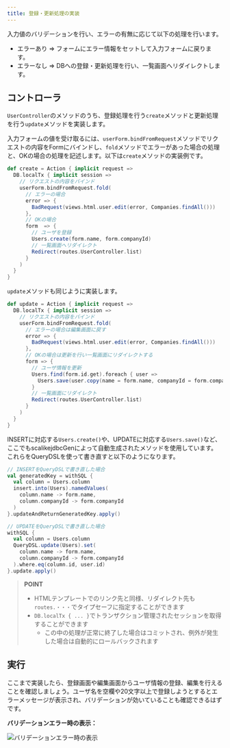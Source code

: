 ```yaml
---
title: 登録・更新処理の実装
---
```


入力値のバリデーションを行い、エラーの有無に応じて以下の処理を行います。

* エラーあり ⇒ フォームにエラー情報をセットして入力フォームに戻ります。
* エラーなし ⇒ DBへの登録・更新処理を行い、一覧画面へリダイレクトします。

## コントローラ

`UserController`のメソッドのうち、登録処理を行う`create`メソッドと更新処理を行う`update`メソッドを実装します。

入力フォームの値を受け取るには、`userForm.bindFromRequest`メソッドでリクエストの内容をFormにバインドし、`fold`メソッドでエラーがあった場合の処理と、OKの場合の処理を記述します。以下は`create`メソッドの実装例です。

```scala
def create = Action { implicit request =>
  DB.localTx { implicit session =>
    // リクエストの内容をバインド
    userForm.bindFromRequest.fold(
      // エラーの場合
      error => {
        BadRequest(views.html.user.edit(error, Companies.findAll()))
      },
      // OKの場合
      form  => {
        // ユーザを登録
        Users.create(form.name, form.companyId)
        // 一覧画面へリダイレクト
        Redirect(routes.UserController.list)
      }
    )
  }
}
```

`update`メソッドも同じように実装します。

```scala
def update = Action { implicit request =>
  DB.localTx { implicit session =>
    // リクエストの内容をバインド
    userForm.bindFromRequest.fold(
      // エラーの場合は編集画面に戻す
      error => {
        BadRequest(views.html.user.edit(error, Companies.findAll()))
      },
      // OKの場合は更新を行い一覧画面にリダイレクトする
      form => {
        // ユーザ情報を更新
        Users.find(form.id.get).foreach { user =>
          Users.save(user.copy(name = form.name, companyId = form.companyId))
        }
        // 一覧画面にリダイレクト
        Redirect(routes.UserController.list)
      }
    )
  }
}
```

INSERTに対応する`Users.create()`や、UPDATEに対応する`Users.save()`など、ここでもscalikejdbcGenによって自動生成されたメソッドを使用しています。これらをQueryDSLを使って書き直すと以下のようになります。

```scala
// INSERTをQueryDSLで書き直した場合
val generatedKey = withSQL {
  val column = Users.column
  insert.into(Users).namedValues(
    column.name -> form.name,
    column.companyId -> form.companyId
  )
}.updateAndReturnGeneratedKey.apply()

// UPDATEをQueryDSLで書き直した場合
withSQL {
  val column = Users.column
  QueryDSL.update(Users).set(
    column.name -> form.name,
    column.companyId -> form.companyId
  ).where.eq(column.id, user.id)
}.update.apply()
```

> **POINT**
>
> * HTMLテンプレートでのリンク先と同様、リダイレクト先も`routes.・・・`でタイプセーフに指定することができます
> * `DB.localTx { ... }`でトランザクション管理されたセッションを取得することができます
>   * この中の処理が正常に終了した場合はコミットされ、例外が発生した場合は自動的にロールバックされます

## 実行

ここまで実装したら、登録画面や編集画面からユーザ情報の登録、編集を行えることを確認しましょう。ユーザ名を空欄や20文字以上で登録しようとするとエラーメッセージが表示され、バリデーションが効いていることも確認できるはずです。

**バリデーションエラー時の表示：**

![バリデーションエラー時の表示](../images/play2.6-scalikejdbc3.2/validation.png)
